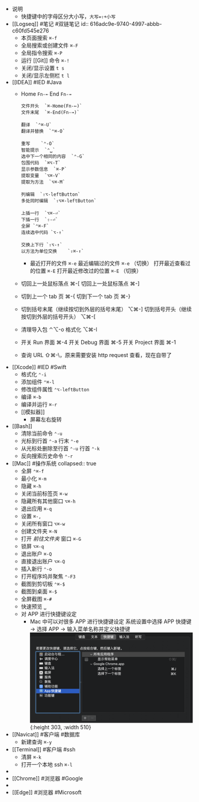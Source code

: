 - 说明
	- 快捷键中的字母区分大小写，``大写=⇧+小写``
- [[Logseq]] #笔记 #双链笔记
  id:: 616adc9e-9740-4997-abbb-c60fd545e276
	- 本页面搜索 `⌘-f`
	- 全局搜索或创建文件 `⌘-F`
	- 全局指令搜索 `⌘-P`
	- 运行 [[Git]] 命令 `⌘-!`
	- 关闭/显示设置 `t s`
	- 关闭/显示左侧栏 `t l`
- [[IDEA]] #IED #Java
	- Home  `Fn-←`
	      End  `Fn-→`
	      
	      文件开头  `⌘-Home(Fn-←)`
	      文件末尾  `⌘-End(Fn-→)`
	      
	      翻译  `⌃⌘-U`
	      翻译并替换  `⌃⌘-O`
	      
	      重写    `⌃-O`
	      智能提示  `⌃␣`
	      选中下一个相同的内容  `⌃-G`
	      包围代码  `⌘⌥-T`
	      显示参数信息  `⌘-P`
	      提取变量  `⌥⌘-V`
	      提取为方法  `⌥⌘-M`
	      
	      列编辑  `⇧⌥-leftButton`
	      多处同时编辑  `⇧⌥⌘-leftButton`
	      
	      上插一行  `⌥⌘-⏎`
	      下插一行  `⇧-⏎`
	      全屏 `⌃⌘-F`
	      连续选中代码 `⌥-↑`
	      
	      交换上下行 `⇧⌥-↑`
	      以方法为单位交换    `⇧⌘-↑`
		- 最近打开的文件 `⌘-e`
		      最近编辑过的文件 `⌘-e` （切换）
		      打开最近查看过的位置 `⌘-E`
		      打开最近修改过的位置 `⌘-E` （切换）
	- 切回上一处鼠标落点 ⌘-[
	      切回上一处鼠标落点 ⌘-]
	- 切到上一个 tab 页 ⌘-{
	      切到下一个 tab 页 ⌘-}
	- 切到括号末尾（继续按切到外层的括号末尾） ⌥⌘-]
	      切到括号开头（继续按切到外层的括号开头） ⌥⌘-[
	- 清理导入包 ⌃⌥-o
	      格式化 ⌥⌘-l
	- 开关 Run 界面    ⌘-4
	      开关 Debug 界面    ⌘-5
	      开关 Project 界面    ⌘-1
	- 查询 URL ⇧⌘-\，原来需要安装 http request 查看，现在自带了
- [[Xcode]] #IED #Swift
	- 格式化 `⌃-i`
	- 添加组件 `⌃⌘-l`
	- 修改组件属性 `⌃⌥-leftButton`
	- 编译 `⌘-b`
	- 编译并运行 `⌘-r`
	- [[模拟器]]
		- 屏幕左右旋转
- [[Bash]]
	- 清除当前命令 `⌃-u`
	- 光标到行首 `⌃-a` 行末 `⌃-e`
	- 从光标处删除至行首 `⌃-u` 行首 `⌃-k`
	- 反向搜索历史命令 `⌃-r`
- [[Mac]] #操作系统 
  collapsed:: true
	- 全屏 `⌃⌘-f`
	- 最小化 `⌘-m`
	- 隐藏 `⌘-h`
	- 关闭当前标签页 `⌘-w`
	- 隐藏所有其他窗口 `⌥⌘-h`
	- 退出应用 `⌘-q`
	- 设置 `⌘-,`
	- 关闭所有窗口 `⌥⌘-w`
	- 创建文件夹 `⌘-N`
	- 打开 *前往文件夹* 窗口 `⌘-G`
	- 锁屏 `⌥⌘-q`
	- 退出账户 `⌘-Q`
	- 直接退出账户 `⌥⌘-Q`
	- 插入新行 `⌃-o`
	- 打开程序坞并聚焦 `⌃-F3`
	- 截图到剪切板 `⌃⌘-$`
	- 截图到桌面 `⌘-$`
	- 全屏截图 `⌘-#`
	- 快速预览 `␣`
	- 对 APP 进行快捷键设定
		- Mac 中可以对很多 APP 进行快捷键设定
		  系统设置中选择 APP 快捷键 -> 选择 APP -> 输入菜单名称并定义快捷键
		  ![image.png](../assets/image_1634451919807_0.png){:height 303, :width 510}
- [[Navicat]] #客户端 #数据库
	- 新建查询 `⌘-y`
- [[Terminal]] #客户端 #ssh
	- 清屏 `⌘-k`
	- 打开一个本地 ssh `⌘-l`
-
- [[Chrome]] #浏览器 #Google
-
- [[Edge]] #浏览器 #Microsoft